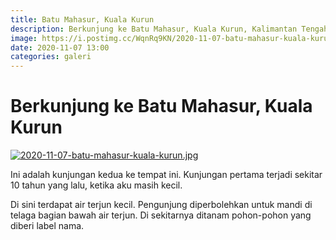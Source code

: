 ```yaml
---
title: Batu Mahasur, Kuala Kurun
description: Berkunjung ke Batu Mahasur, Kuala Kurun, Kalimantan Tengah
image: https://i.postimg.cc/WqnRq9KN/2020-11-07-batu-mahasur-kuala-kurun.jpg
date: 2020-11-07 13:00
categories: galeri
---
```

# Berkunjung ke Batu Mahasur, Kuala Kurun

[![2020-11-07-batu-mahasur-kuala-kurun.jpg](https://i.postimg.cc/F1thq8VL/2020-11-07-batu-mahasur-kuala-kurun.jpg)](https://postimg.cc/WqnRq9KN)

Ini adalah kunjungan kedua ke tempat ini. Kunjungan pertama terjadi sekitar 10 tahun yang lalu, ketika aku masih kecil.

Di sini terdapat air terjun kecil. Pengunjung diperbolehkan untuk mandi di telaga bagian bawah air terjun. Di sekitarnya ditanam pohon-pohon yang diberi label nama.

